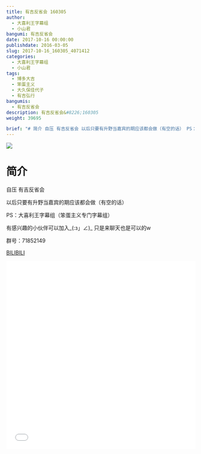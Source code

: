 ```yaml
---
title: 有吉反省会 160305
author: 
  - 大喜利王字幕组
  - 小山君
bangumi: 有吉反省会
date: 2017-10-16 00:00:00
publishdate: 2016-03-05
slug: 2017-10-16_160305_4071412
categories: 
  - 大喜利王字幕组
  - 小山君
tags: 
  - 博多大吉
  - 笨蛋主义
  - 大久保佳代子
  - 有吉弘行
bangumis: 
  - 有吉反省会
description: 有吉反省会&#8226;160305
weight: 39695

brief: "# 简介 自压 有吉反省会 以后只要有升野当嘉宾的期应该都会做（有空的话） PS：大喜利王字幕组（笨蛋主义专门字幕组） 有感兴趣的小伙伴可以加入_(:з」∠)_ 只是来聊天也是可以的w 群号：71852149"
---
```


![](https://i.imgur.com/5HGU3QA.jpg)

# 简介  
自压 有吉反省会


以后只要有升野当嘉宾的期应该都会做（有空的话）


PS：大喜利王字幕组（笨蛋主义专门字幕组） 


有感兴趣的小伙伴可以加入_(:з」∠)_  只是来聊天也是可以的w


群号：71852149

  [BILIBILI](https://www.bilibili.com/video/av4071412/)


<div class="vcontainer">  <iframe class='video' src="//www.bilibili.com/blackboard/player.html?aid=4071412" width="100%" height="500" frameborder="0" allowfullscreen="allowfullscreen"></iframe></div>
